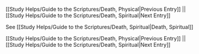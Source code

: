 [[Study Helps/Guide to the Scriptures/Death, Physical|Previous Entry]]  ||  [[Study Helps/Guide to the Scriptures/Death, Spiritual|Next Entry]]

 See [[Study Helps/Guide to the Scriptures/Death, Spiritual|Death, Spiritual]]

[[Study Helps/Guide to the Scriptures/Death, Physical|Previous Entry]]  ||  [[Study Helps/Guide to the Scriptures/Death, Spiritual|Next Entry]]